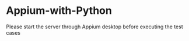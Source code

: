 # Appium-with-Python
Please start the server through Appium desktop before executing the test cases
